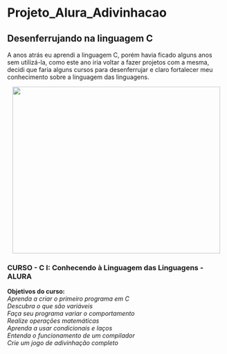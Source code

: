 # Projeto_Alura_Adivinhacao
## Desenferrujando na linguagem C
A anos atrás eu aprendi a linguagem C, porém havia ficado alguns anos sem utilizá-la, como este ano iria voltar a fazer projetos com a mesma, decidi que faria alguns cursos para desenferrujar e claro fortalecer meu conhecimento sobre a linguagem das linguagens. 

<p align="center">
  <img width="480" height="385" src="Projeto_Alura_Adivinhacao/readme_pics/rust.gif">
</p>


### CURSO - C I: Conhecendo à Linguagem das Linguagens - ALURA

**Objetivos do curso:**<br>
*Aprenda a criar o primeiro programa em C* <br>
*Descubra o que são variáveis* <br>
*Faça seu programa variar o comportamento* <br>
*Realize operações matemáticas* <br>
*Aprenda a usar condicionais e laços* <br>
*Entenda o funcionamento de um compilador*  <br>
*Crie um jogo de adivinhação completo* <br>
